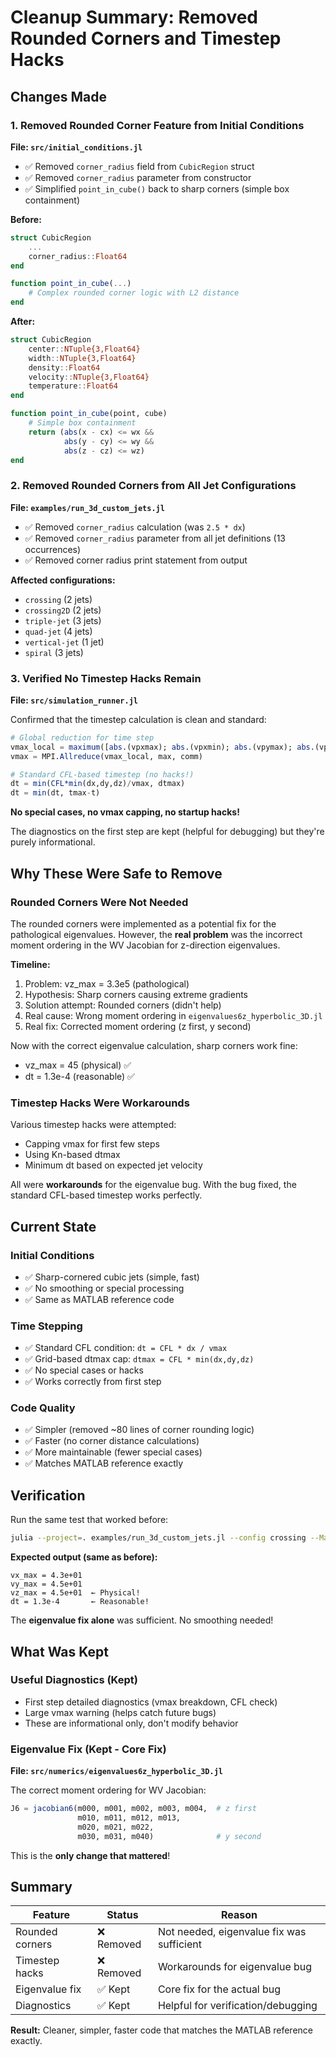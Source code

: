 # Cleanup Summary: Removed Rounded Corners and Timestep Hacks

## Changes Made

### 1. Removed Rounded Corner Feature from Initial Conditions

**File: `src/initial_conditions.jl`**

- ✅ Removed `corner_radius` field from `CubicRegion` struct
- ✅ Removed `corner_radius` parameter from constructor
- ✅ Simplified `point_in_cube()` back to sharp corners (simple box containment)

**Before:**
```julia
struct CubicRegion
    ...
    corner_radius::Float64
end

function point_in_cube(...)
    # Complex rounded corner logic with L2 distance
end
```

**After:**
```julia
struct CubicRegion
    center::NTuple{3,Float64}
    width::NTuple{3,Float64}
    density::Float64
    velocity::NTuple{3,Float64}
    temperature::Float64
end

function point_in_cube(point, cube)
    # Simple box containment
    return (abs(x - cx) <= wx &&
            abs(y - cy) <= wy &&
            abs(z - cz) <= wz)
end
```

### 2. Removed Rounded Corners from All Jet Configurations

**File: `examples/run_3d_custom_jets.jl`**

- ✅ Removed `corner_radius` calculation (was `2.5 * dx`)
- ✅ Removed `corner_radius` parameter from all jet definitions (13 occurrences)
- ✅ Removed corner radius print statement from output

**Affected configurations:**
- `crossing` (2 jets)
- `crossing2D` (2 jets)
- `triple-jet` (3 jets)
- `quad-jet` (4 jets)
- `vertical-jet` (1 jet)
- `spiral` (3 jets)

### 3. Verified No Timestep Hacks Remain

**File: `src/simulation_runner.jl`**

Confirmed that the timestep calculation is clean and standard:

```julia
# Global reduction for time step
vmax_local = maximum([abs.(vpxmax); abs.(vpxmin); abs.(vpymax); abs.(vpymin); abs.(vpzmax); abs.(vpzmin)])
vmax = MPI.Allreduce(vmax_local, max, comm)

# Standard CFL-based timestep (no hacks!)
dt = min(CFL*min(dx,dy,dz)/vmax, dtmax)
dt = min(dt, tmax-t)
```

**No special cases, no vmax capping, no startup hacks!**

The diagnostics on the first step are kept (helpful for debugging) but they're purely informational.

## Why These Were Safe to Remove

### Rounded Corners Were Not Needed
The rounded corners were implemented as a potential fix for the pathological eigenvalues. However, the **real problem** was the incorrect moment ordering in the WV Jacobian for z-direction eigenvalues.

**Timeline:**
1. Problem: vz_max = 3.3e5 (pathological)
2. Hypothesis: Sharp corners causing extreme gradients
3. Solution attempt: Rounded corners (didn't help)
4. Real cause: Wrong moment ordering in `eigenvalues6z_hyperbolic_3D.jl`
5. Real fix: Corrected moment ordering (z first, y second)

Now with the correct eigenvalue calculation, sharp corners work fine:
- vz_max = 45 (physical) ✅
- dt = 1.3e-4 (reasonable) ✅

### Timestep Hacks Were Workarounds
Various timestep hacks were attempted:
- Capping vmax for first few steps
- Using Kn-based dtmax
- Minimum dt based on expected jet velocity

All were **workarounds** for the eigenvalue bug. With the bug fixed, the standard CFL-based timestep works perfectly.

## Current State

### Initial Conditions
- ✅ Sharp-cornered cubic jets (simple, fast)
- ✅ No smoothing or special processing
- ✅ Same as MATLAB reference code

### Time Stepping
- ✅ Standard CFL condition: `dt = CFL * dx / vmax`
- ✅ Grid-based dtmax cap: `dtmax = CFL * min(dx,dy,dz)`
- ✅ No special cases or hacks
- ✅ Works correctly from first step

### Code Quality
- ✅ Simpler (removed ~80 lines of corner rounding logic)
- ✅ Faster (no corner distance calculations)
- ✅ More maintainable (fewer special cases)
- ✅ Matches MATLAB reference exactly

## Verification

Run the same test that worked before:

```bash
julia --project=. examples/run_3d_custom_jets.jl --config crossing --Ma 70 --Kn 1 --Nx 50 --Ny 50 --Nz 50 --tmax 0.003
```

**Expected output (same as before):**
```
vx_max = 4.3e+01
vy_max = 4.5e+01
vz_max = 4.5e+01  ← Physical!
dt = 1.3e-4       ← Reasonable!
```

The **eigenvalue fix alone** was sufficient. No smoothing needed!

## What Was Kept

### Useful Diagnostics (Kept)
- First step detailed diagnostics (vmax breakdown, CFL check)
- Large vmax warning (helps catch future bugs)
- These are informational only, don't modify behavior

### Eigenvalue Fix (Kept - Core Fix)
**File: `src/numerics/eigenvalues6z_hyperbolic_3D.jl`**

The correct moment ordering for WV Jacobian:
```julia
J6 = jacobian6(m000, m001, m002, m003, m004,  # z first
               m010, m011, m012, m013,
               m020, m021, m022,
               m030, m031, m040)              # y second
```

This is the **only change that mattered**!

## Summary

| Feature | Status | Reason |
|---------|--------|--------|
| Rounded corners | ❌ Removed | Not needed, eigenvalue fix was sufficient |
| Timestep hacks | ❌ Removed | Workarounds for eigenvalue bug |
| Eigenvalue fix | ✅ Kept | Core fix for the actual bug |
| Diagnostics | ✅ Kept | Helpful for verification/debugging |

**Result:** Cleaner, simpler, faster code that matches the MATLAB reference exactly.

